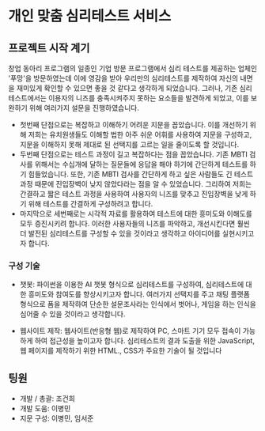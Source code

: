 # 개인 맞춤 심리테스트 서비스

## 프로젝트 시작 계기

창업 동아리 프로그램의 일종인 기업 방문 프로그램에서 심리 테스트를 제공하는 업체인 '푸망'을 방문하였는데 이에 영감을 받아 우리만의 심리테스트를 제작하여 자신의 내면을 재미있게 확인할 수 있으면 좋을 것 같다고 생각하게 되었습니다.
 그러나, 기존 심리테스트에서는 이용자의 니즈를 충족시켜주지 못하는 요소들을 발견하게 되었고, 이를 보완하기 위해 여러가지 설문을 진행하였습니다.
 - 첫번째 단점으로는 복잡하고 이해하기 어려운 지문을 꼽았습니다. 이를 개선하기 위해 저희는 유치원생들도 이해할 법한 아주 쉬운 어휘를 사용하여 지문을 구성하고, 지문을 이해하지 못해 제대로 된 선택지를 고르는 일을 줄이도록 할 것입니다.
 - 두번째 단점으로는 테스트 과정이 길고 복잡하다는 점을 꼽았습니다. 기존 MBTI 검사를 위해서는 수십개에 달하는 질문들에 응답을 해야 하기에 간단하게 테스트를 하기 힘들었습니다. 또한, 기존 MBTI 검사를 간단하게 하고 싶은 사람들도 긴 테스트 과정 때문에 진입장벽이 낮지 않았다라는 점을 알 수 있었습니다. 그리하여 저희는 간결하고 짧은 테스트 과정을 사용하여 사용자의 니즈를 맞추고 진입장벽을 낮게 하기 위해 테스트를 간결하게 구성하려고 합니다.
 - 마지막으로 세번째로는 시각적 자료를 활용하여 테스트에 대한 흥미도와 이해도를 모두 증진시키려 합니다. 이러한 사용자들의 니즈를 파악하고, 개선시킨다면 훨씬 더 발전된 심리테스트를 구성할 수 있을 것이라고 생각하고 아이디어를 실현시키고자 합니다.

### 구성 기술
- 챗봇:
 파이썬을 이용한 AI 챗봇 형식으로 심리테스트를 구성하여, 심리테스트에 대한 흥미도와 참여도를 향상시키고자 합니다.
 여러가지 선택지를 주고 채팅 플랫폼 형식으로 폼을 제작하여 단순한 설문조사라는 인식에서 벗어나, 게임을 하는 인식을 심어줄 수 있을 것이라고 생각합니다.

- 웹사이트 제작:
  웹사이트(반응형 웹)로 제작하여 PC, 스마트 기기 모두 접속이 가능하게 하여 접근성을 높이고자 합니다. 심리테스트의 결과 도출을 위한 JavaScript, 웹 페이지를 제작하기 위한 HTML., CSS가 주요한 기술이 될 것입니다

## 팅원
 - 개발 / 총괄: 조건희
 - 개발 도움: 이병민
 - 지문 구성: 이병민, 임서준
